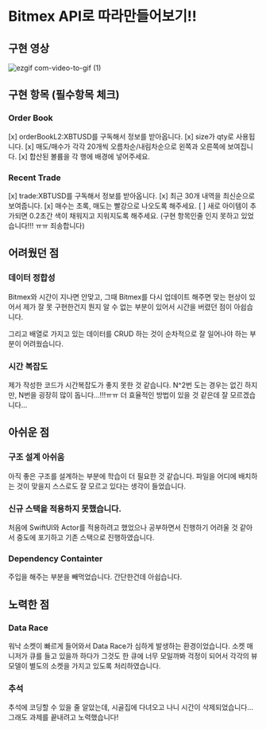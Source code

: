 # Bitmex API로 따라만들어보기!!

## 구현 영상
![ezgif com-video-to-gif (1)](https://github.com/AnnaBaeTofuMom/BitmexClone/assets/61861862/df160b05-9da3-4a6e-8491-44e7b945a42e)

## 구현 항목 (필수항목 체크)
### Order Book
[x] orderBookL2:XBTUSD를 구독해서 정보를 받아옵니다.
[x] size가 qty로 사용됩니다.
[x] 매도/매수가 각각 20개씩 오름차순/내림차순으로 왼쪽과 오른쪽에 보여집니다.
[x] 합산된 볼륨을 각 행에 배경에 넣어주세요.

### Recent Trade
[x] trade:XBTUSD를 구독해서 정보를 받아옵니다.
[x] 최근 30개 내역을 최신순으로 보여줍니다.
[x] 매수는 초록, 매도는 빨강으로 나오도록 해주세요.
[ ] 새로 아이템이 추가되면 0.2초간 색이 채워지고 지워지도록 해주세요. (구현 항목인줄 인지 못하고 있었습니다!!! ㅠㅠ 죄송합니다)

## 어려웠던 점

### 데이터 정합성
Bitmex와 시간이 지나면 안맞고, 그때 Bitmex를 다시 업데이트 해주면 맞는 현상이 있어서
제가 잘 못 구현한건지 뭔지 알 수 없는 부분이 있어서 시간을 버렸던 점이 아쉽습니다.

그리고 배열로 가지고 있는 데이터를 CRUD 하는 것이 순차적으로 잘 일어나야 하는 부분이 어려웠습니다.

### 시간 복잡도
제가 작성한 코드가 시간복잡도가 좋지 못한 것 같습니다.
N^2번 도는 경우는 없긴 하지만, N번을 굉장히 많이 돕니다...!!!ㅠㅠ
더 효율적인 방법이 있을 것 같은데 잘 모르겠습니다...

## 아쉬운 점

### 구조 설계 아쉬움
아직 좋은 구조를 설계하는 부분에 학습이 더 필요한 것 같습니다. 파일을 어디에 배치하는 것이 맞을지 스스로도 잘 모르고 있다는 생각이 들었습니다.

### 신규 스택을 적용하지 못했습니다.
처음에 SwiftUI와 Actor를 적용하려고 했었으나 공부하면서 진행하기 어려울 것 같아서 중도에 포기하고 기존 스택으로 진행하였습니다.

### Dependency Containter
주입을 해주는 부분을 빼먹었습니다. 간단한건데 아쉽습니다.

## 노력한 점
### Data Race
워낙 소켓이 빠르게 들어와서 Data Race가 심하게 발생하는 환경이었습니다. 소켓 매니저가 큐를 들고 있을까 하다가
그것도 한 큐에 너무 모일까봐 걱정이 되어서 각각의 뷰모델이 별도의 소켓을 가지고 있도록 처리하였습니다.

### 추석
추석에 코딩할 수 있을 줄 알았는데, 시골집에 다녀오고 나니 시간이 삭제되었습니다...
그래도 과제를 끝내려고 노력했습니다!

